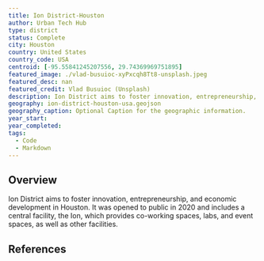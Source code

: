 ```yaml
---
title: Ion District-Houston
author: Urban Tech Hub
type: district
status: Complete
city: Houston
country: United States
country_code: USA
centroid: [-95.55841245207556, 29.74369969751895]
featured_image: ./vlad-busuioc-xyPxcqh8Tt8-unsplash.jpeg
featured_desc: nan
featured_credit: Vlad Busuioc (Unsplash)
description: Ion District aims to foster innovation, entrepreneurship, and economic development in Houston. It was opened to public in 2020 and includes a central facility, the Ion, which provides co-working spaces, labs, and event spaces, as well as other facilities.
geography: ion-district-houston-usa.geojson
geography_caption: Optional Caption for the geographic information.
year_start:
year_completed:
tags:
  - Code
  - Markdown
---
```


## Overview

Ion District aims to foster innovation, entrepreneurship, and economic development in Houston. It was opened to public in 2020 and includes a central facility, the Ion, which provides co-working spaces, labs, and event spaces, as well as other facilities.

## References
